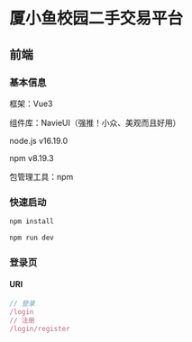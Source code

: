 # 厦小鱼校园二手交易平台

## 前端

### 基本信息

框架：Vue3

组件库：NavieUI（强推！小众、美观而且好用）

node.js v16.19.0

npm v8.19.3

包管理工具：npm

### 快速启动

```js
npm install

npm run dev
```

### 登录页

#### URI

```js
// 登录
/login
// 注册
/login/register
```



